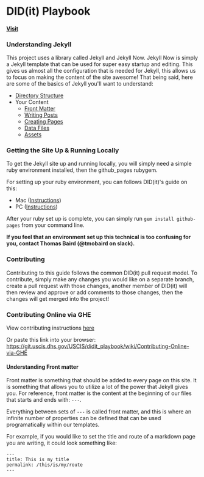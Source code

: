 # DID(it) Playbook

#### [Visit](https://pages.git.uscis.dhs.gov/USCIS/didit_playbook/)

### Understanding Jekyll

This project uses a library called Jekyll and Jekyll Now. Jekyll Now is simply a Jekyll template that can be used
for super easy startup and editing. This gives us almost all the configuration that is needed for Jekyll, this allows
us to focus on making the content of the site awesome! That being said, here are some of the basics of Jekyll you'll
want to understand:

- [Directory Structure](https://jekyllrb.com/docs/structure/)
- Your Content
    - [Front Matter](https://jekyllrb.com/docs/frontmatter/)
    - [Writing Posts](https://jekyllrb.com/docs/posts/)
    - [Creating Pages](https://jekyllrb.com/docs/pages/)
    - [Data Files](https://jekyllrb.com/docs/datafiles/)
    - [Assets](https://jekyllrb.com/docs/assets/)
    
### Getting the Site Up & Running Locally

To get the Jekyll site up and running locally, you will simply need a simple ruby environment installed, then the
github_pages rubygem.

For setting up your ruby environment, you can follows DID(it)'s guide on this:

- Mac ([Instructions](https://git.uscis.dhs.gov/USCIS/didit_development_ruby/wiki/Ruby-Development-Environment-Setup-Guide-(macOS)))
- PC ([Instructions](https://git.uscis.dhs.gov/USCIS/didit_development_ruby/wiki/Ruby-Dev-Environment-Setup-Guide-for-Windows-7-(Ubuntu,-Vagrant-&-Virtualbox)))

After your ruby set up is complete, you can simply run `gem install github-pages` from your command line.

**If you feel that an environment set up this technical is too confusing for you, contact Thomas Baird (@tmobaird on slack).**

### Contributing

Contributing to this guide follows the common DID(it) pull request model. To contribute, simply make any changes you
would like on a separate branch, create a pull request with those changes, another member of DID(it) will then
review and approve or add comments to those changes, then the changes will get merged into the project!

### Contributing Online via GHE

View contributing instructions [here](https://git.uscis.dhs.gov/USCIS/didit_playbook/wiki/Contributing-Online-via-GHE)

Or paste this link into your browser: https://git.uscis.dhs.gov/USCIS/didit_playbook/wiki/Contributing-Online-via-GHE


#### Understanding Front matter

Front matter is something that should be added to every page on this site. It is something that allows you
to utilize a lot of the power that Jekyll gives you. For reference, front matter is the content at the beginning
of our files that starts and ends with: `---`.

Everything between sets of `---` is called front matter, and this is where an infinite number of properties
can be defined that can be used programatically within our templates.

For example, if you would like to set the title and route of a markdown page you are writing, it could
look something like:

```
---
title: This is my title
permalink: /this/is/my/route
---
```
